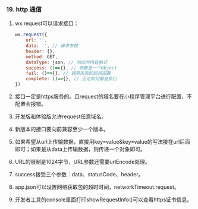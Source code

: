 ### 19. http 通信

1. wx.request可以请求接口：

   ```js
   wx.request({
       url: '',
       data: '', // 请求参数
       header: {}, 
       method: GET,
       dataType: json, // 响应的内容格式
       success: ()=>{}, // 参数是一个Object
       fail: ()=>{}, // 调用失败的回调函数
       complete: ()=>{}, // 无论如何都会执行
   })
   ```

2. 接口一定是https服务的。且request的域名要在小程序管理平台进行配置，不配置会报错。
3. 开发版和体验版允许request任意域名。
4. 新版本的接口要向前兼容至少一个版本。
5. 如果希望从url上传输数据，直接用key=value&key=value的写法接在url后面即可；如果是从data上传输数据，则传递一个对象即可。
6. URL的限制是1024字节，URL参数还需要urlEncode处理。
7. success接受三个参数：data、statusCode、header。
8. app.json可以设置网络获取包的超时时间，networkTimeout.request。
9. 开发者工具的console里面打印showRequestInfo()可以查看https证书信息。